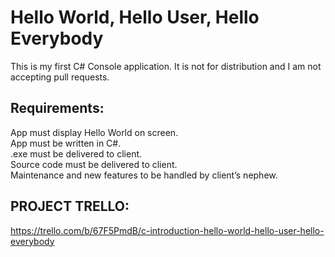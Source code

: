 # Hello World, Hello User, Hello Everybody

This is my first C# Console application. It is not for distribution and I am not accepting pull requests.

## Requirements:
App must display Hello World on screen.  
App must be written in C#.  
.exe must be delivered to client.  
Source code must be delivered to client.  
Maintenance and new features to be handled by client’s nephew.

## PROJECT TRELLO:
https://trello.com/b/67F5PmdB/c-introduction-hello-world-hello-user-hello-everybody